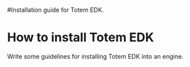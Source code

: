 #Installation guide for Totem EDK.

# How to install Totem EDK #

Write some guidelines for installing Totem EDK into an engine.